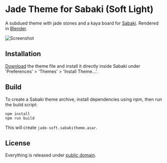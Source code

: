 # Jade Theme for Sabaki (Soft Light)

A subdued theme with jade stones and a kaya board for [Sabaki](http://sabaki.yichuanshen.de/).
Rendered in [Blender](https://www.blender.org/).

![Screenshot](JadeScreenshot.png)

## Installation

[Download](https://github.com/billhails/SabakiThemes/releases) the theme file and install it directly inside Sabaki
under 'Preferences' > 'Themes' > 'Install Theme...'.

## Build

To create a Sabaki theme archive, install dependencies using npm, then run the build script:

~~~
npm install
npm run build
~~~

This will create `jade-soft.sabakitheme.asar`.

## License

Everything is released under [public domain](http://creativecommons.org/publicdomain/zero/1.0/).
